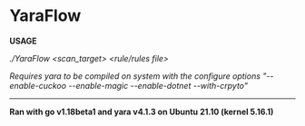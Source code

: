 # YaraFlow #

**USAGE**

*./YaraFlow <scan_target> <rule/rules file>*

*Requires yara to be compiled on system with the configure options "--enable-cuckoo --enable-magic --enable-dotnet --with-crpyto"*

***
**Ran with go v1.18beta1 and yara v4.1.3 on Ubuntu 21.10 (kernel 5.16.1)**
